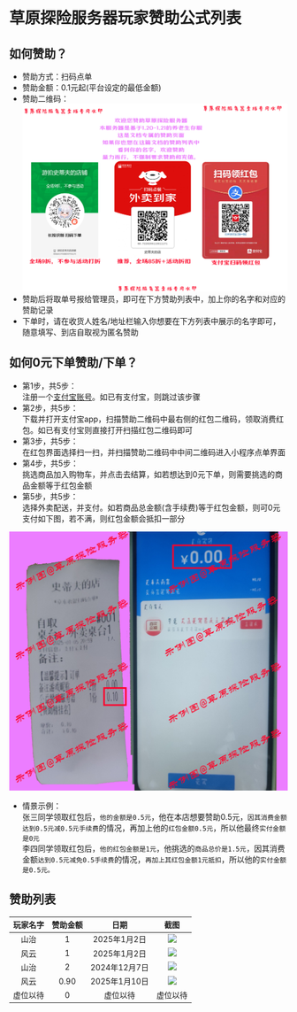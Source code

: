 # 草原探险服务器玩家赞助公式列表

## 如何赞助？
- 赞助方式：扫码点单
- 赞助金额：0.1元起(平台设定的最低金额)
- 赞助二维码：![](../img/cz.jpg)
- 赞助后将取单号报给管理员，即可在下方赞助列表中，加上你的名字和对应的赞助记录
- 下单时，请在收货人姓名/地址栏输入你想要在下方列表中展示的名字即可，随意填写、到店自取视为匿名赞助

## 如何0元下单赞助/下单？
- 第1步，共5步：<br>注册一个[支付宝账号](https://memberprod.alipay.com/account/reg/index.htm)。如已有支付宝，则跳过该步骤
- 第2步，共5步：<br>下载并打开支付宝app，扫描赞助二维码中最右侧的红包二维码，领取消费红包。如已有支付宝则直接打开扫描红包二维码即可
- 第3步，共5步：<br>在红包界面选择扫一扫，并扫描赞助二维码中中间二维码进入小程序点单界面
- 第4步，共5步：<br>挑选商品加入购物车，并点击去结算，如若想达到0元下单，则需要挑选的商品金额等于红包金额
- 第5步，共5步：<br>选择外卖配送，并支付。如若商品总金额(含手续费)等于红包金额，则可0元支付如下图，若不满，则红包金额会抵扣一部分

![](../img/示例图.jpg)

- 情景示例：<br>张三同学领取红包后，`他的金额是0.5元`，他在本店想要赞助0.5元，`因其消费金额达到0.5元减0.5元手续费`的情况，再加上他的`红包金额0.5元`，所以他最终`实付金额是0元`<br>李四同学领取红包后，`他的红包金额是1元`，他挑选的`商品总价是1.5元`，因其消费金额`达到0.5元减免0.5手续费`的情况，`再加上其红包金额1元抵扣`，所以他的`实付金额是0.5元。`




## 赞助列表

| 玩家名字 | 赞助金额 | 日期 | 截图 |
| :----: | :----: | :----: | :----: |
| 山治 |  1 | 2025年1月2日 | ![](https://img.ypshidifu.cn/LightPicture/2025/01/cd6257233cca907c.jpg)
| 风云 | 1 | 2025年1月2日 | ![](https://img.ypshidifu.cn/LightPicture/2025/01/92f561358db10bbb.jpg)
| 山治 | 2 | 2024年12月7日 | ![](https://img.ypshidifu.cn/LightPicture/2025/01/0a517b98271f02b3.jpg)
| 风云 | 0.90 | 2025年1月10日 | ![]([https://img.yunr.us.kg/api/cfile/AgACAgUAAyEGAASPllS8AANUZ4AGETsyl9yjgalkVHHr05j3J-4AAs7BMRtItQABVGnse68RIuc9AQADAgADdwADNgQ](https://img.yunr.us.kg/api/cfile/AgACAgUAAyEGAASPllS8AANVZ4CoCzhaUu_V6NEecRdN93vKMaMAApPFMRuTkghUDykoAAHfPJFWAQADAgADdwADNgQ)) |
| 虚位以待 | 0 | 虚位以待 | 虚位以待 |
